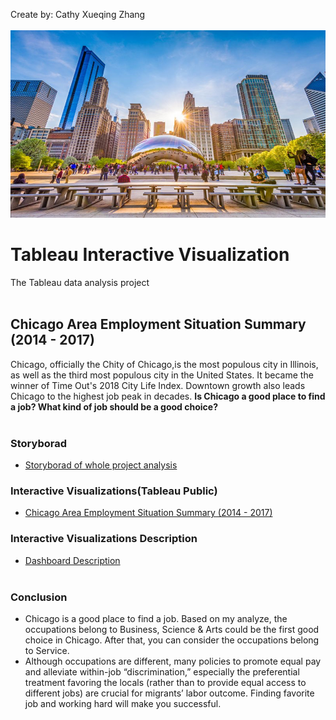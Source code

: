 Create by: Cathy Xueqing Zhang<br/><br/>
<img src="https://github.com/CathyXueqingZhang/Jobapplication/blob/master/Tableau/pic/1.png" width="1050" height="300" /><br/>
# Tableau Interactive Visualization
The Tableau data analysis project<br/><br/>

## Chicago Area Employment Situation Summary (2014 - 2017)

Chicago, officially the Chity of Chicago,is the most populous city in Illinois, as well as the third most populous city in the United States. It became the winner of Time Out's 2018 City Life Index. Downtown growth also leads Chicago to the highest job peak in decades. 
**Is Chicago a good place to find a job? What kind of job should be a good choice?**<br/><br/>

### Storyborad
- [Storyborad of whole project analysis](https://github.com/CathyXueqingZhang/Jobapplication/blob/master/Tableau/Storyboard.pdf)


### Interactive Visualizations(Tableau Public)
- [Chicago Area Employment Situation Summary (2014 - 2017)](https://public.tableau.com/profile/cathy.xueqing.zhang5182#!/vizhome/FinalProject_15549878978920/Dashboard1?publish=yes)

### Interactive Visualizations Description 
- [Dashboard Description](https://github.com/CathyXueqingZhang/Jobapplication/blob/master/Tableau/Description.md)<br/><br/>

### Conclusion
- Chicago is a good place to find a job. Based on my analyze, the occupations belong to Business, Science & Arts could be the
first good choice in Chicago. After that, you can consider the occupations belong to Service.
- Although occupations are different, many policies to promote equal pay and alleviate within-job “discrimination,” especially
the preferential treatment favoring the locals (rather than to provide equal access to different jobs) are crucial for migrants’
labor outcome. Finding favorite job and working hard will make you successful.
